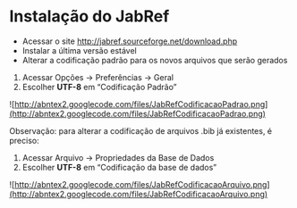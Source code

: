 # Instalação do JabRef #

  * Acessar o site http://jabref.sourceforge.net/download.php
  * Instalar a última versão estável
  * Alterar a codificação padrão para os novos arquivos que serão gerados

  1. Acessar Opções -> Preferências -> Geral
  1. Escolher **UTF-8**  em “Codificação Padrão”

![http://abntex2.googlecode.com/files/JabRefCodificacaoPadrao.png](http://abntex2.googlecode.com/files/JabRefCodificacaoPadrao.png)

Observação: para alterar a codificação de arquivos .bib já existentes, é preciso:

  1. Acessar Arquivo -> Propriedades da Base de Dados
  1. Escolher **UTF-8** em “Codificação da base de dados”

![http://abntex2.googlecode.com/files/JabRefCodificacaoArquivo.png](http://abntex2.googlecode.com/files/JabRefCodificacaoArquivo.png)